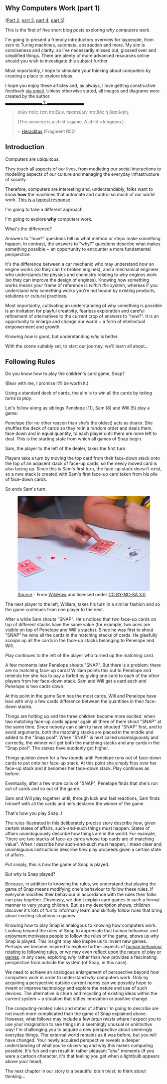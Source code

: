 <!--
.. title: Why Computers Work: An Introduction to Following Rules
.. slug: why-computers-1
.. date: 2021-05-24 08:50:00 UTC+01:00
.. tags: 
.. category: 
.. link: 
.. description: 
.. type: text
.. author: Nicholas H.Tollervey
-->

<style>
.section_break {
    border: none;
    border-bottom: 1px solid black;
    width: 50%;
    color: #333;
    overflow: visible;
    text-align: center;
    height: 5px;
}

.section_break:after {
    background: #fff;
    content: '§';
    padding: 0 4px;
    position: relative;
    top: -13px;
}
</style>

## Why Computers Work (part 1) 

([Part 2](/article/why-computers-2/),
[part 3](/article/why-computers-3/),
[part 4](/article/why-computers-4/),
[part 5](/article/why-computers-5/))

This is the first of five short blog posts exploring _why computers work_.

I'm going to present a friendly introductory overview for laypeople, from zero
to Turing machines, automata, abstraction and more. My aim is conciseness and
clarity, so I've necessarily missed out, glossed over and simplified things.
There are plenty of more advanced resources online should you wish to
investigate this subject further.

Most importantly, I hope to stimulate your thinking about computers by creating
a place to explore ideas.

I hope you enjoy these articles and, as always, I love getting constructive
feedback [via email](/contact). Unless otherwise stated, all images and
diagrams were created by the author.

<hr class="section_break"/>

> αἰὼν παῖς ἐστι παίζων, πεσσεύων· παιδὸς ἡ βασιληίη.
>
> (The universe is a child's game. A child's kingdom.)
>
> ~ [Heraclitus](https://plato.stanford.edu/entries/heraclitus/) (Fragment B52)

## Introduction

Computers are ubiquitous.

They touch all aspects of our lives, from mediating our social interactions to
modelling aspects of our culture and managing the everyday infrastructure of
society.

<p>Therefore, computers are interesting and, understandably, folks want to
know <strong>how</strong> the machines that automate and control so much of our world work.
<a href=" https://www.youtube.com/watch?v=tpIctyqH29Q" target="_blank">This is
a typical response</a>.</p>

I'm going to take a different approach.

I'm going to explore **why** computers work.

What's the difference?

Answers to "how?" questions tell us what method or steps make something happen.
In contrast, the answers to "why?" questions describe what makes something
possible ~ an opportunity to encounter a more fundamental perspective.

It's the difference between a car mechanic who may understand *how* an engine
works (so they can fix broken engines), and a mechanical engineer who
understands the physics and chemistry relating to *why* engines work (so they
can improve the design of engines). Knowing how something works means your
frame of reference is *within the system*, whereas if you understand why
something works you're not bound by existing products, solutions or cultural
practices.

Most importantly, cultivating an understanding of why something is possible is
an invitation for playful creativity, fearless exploration and careful
refinement of alternatives to the current crop of answers to "how?". It is an
opportunity to enlarge and change our world ~ a form of intellectual
empowerment and growth.

Knowing _how_ is good, but understanding _why_ is better.

With the scene suitably set, to start our journey, we'll learn all about...

## Following Rules

Do you know how to play the children's card game, Snap?

(Bear with me, I promise it'll be worth it.)

Using a standard deck of cards, the aim is to win all the cards by _taking
turns to play_.

Let's follow along as siblings Penelope (11), Sam (8) and Will (5) play a game:

Penelope (for no other reason than she's the oldest) acts as dealer. She
shuffles the deck of cards so they're in a random order and deals them, face
down and in equal quantity, to each player until there are none left to deal.
This is the starting state from which all games of Snap begin.

Sam, the player to the left of the dealer, takes the first turn.

Players take a turn by moving the top card from their face-down stack onto the
top of an adjacent stack of face-up cards, so the newly moved card is also
facing up. Since this is Sam's first turn, the face-up stack doesn't exist,
so a new stack is created with Sam's first face-up card taken from his pile of
face-down cards.

So ends Sam's turn.

<figure>
<img src="/images/snap.jpg" alt="A game of Snap!"/>
<figcaption>
  <a href="https://www.wikihow.com/Play-Snap" target="_blank">Source</a> - From
  <a href="https://www.wikihow.com" target="_blank">WikiHow</a> and licensed
  under
  <a href="https://creativecommons.org/licenses/by-nc-sa/3.0/deed.en" target="_blank">CC BY-NC-SA 3.0</a>
</figure>

The next player to the left, William, takes his turn in a similar fashion and
so the game continues from one player to the next.

After a while Sam shouts "SNAP". He's noticed that two face-up cards on top of
different stacks have the same value (for example, two aces are visible on top
of Penelope and Will's stacks). Since he was first to shout "SNAP" he wins all
the cards in the matching stacks of cards. He gleefully scoops up all the cards
in the face-up stacks belonging to Penelope and Will.

Play continues to the left of the player who turned up the matching card.

A few moments later Penelope shouts "SNAP". But there is a problem: there are
no matching face-up cards! William points this out to Penelope and reminds her
she has to pay a forfeit by giving one card to each of the other players from
her face-down stack. Sam and Will get a card each and Penelope is two cards
down.

At this point in the game Sam has the most cards. Will and Penelope have less
with only a few cards difference between the quantities in their face-down
stacks.

Things are hotting up and the three children become more excited: when two
matching face-up cards appear again all three of them shout "SNAP" at the same
time. Since nobody can claim to have shouted "SNAP" first, and to avoid
arguments, both the matching stacks are placed in the middle and added to the
"Snap pool". When "SNAP" is next called unambiguously and correctly, the winner
will get both the matching stacks and any cards in the "Snap pool". The stakes
have suddenly got higher.

Things quieten down for a few rounds until Penelope runs out of face-down cards
to put onto her face-up stack. At this point she simply flips over her face-up
stack and it becomes her face-down stack. Play continues as before.

Eventually, after a few more calls of "SNAP", Penelope finds that she's run out
of cards and so out of the game.

Sam and Will play together until, through luck and fast reactions, Sam finds
himself with all the cards and he's declared the winner of the game.

That's how you play Snap..!

<p id="rules_of_snap">The rules illustrated in this deliberately precise story describe
<em>how</em>, given certain states of affairs, such-and-such things must
happen. States of affairs unambiguously describe how things are in the world.
For example, "there are two stacks of face-up cards whose top cards are of
matching value". When I describe how such-and-such must happen, I mean clear
and unambiguous instructions describe <em>how</em> play proceeds given a
certain state of affairs.</p>

Put simply, this is *how* the game of Snap is played.

But *why* is Snap played?

Because, in addition to knowing the rules, we understand that playing the game
of Snap means modifying one's behaviour to follow these rules. If everyone
modifies their behaviour in accordance with the rules then folks can play
together. Obviously, we don't explain card games in such a formal manner to
very young children. But, as my description shows, children discover it's lots
of fun to informally learn and skilfully follow rules that bring about
exciting situations in games.

<p>Knowing how to play Snap is analogous to knowing how computers work. Looking
beyond the rules of Snap to appreciate that human behaviour and enjoyment
motivates people to follow the rules of the game, shows us <em>why</em> Snap is
played. This insight may also inspire us to invent new games. Perhaps we become
inspired to explore further aspects of
<a href="https://en.wikipedia.org/wiki/Milgram_experiment" target="_blank">human behaviour relating to following rules</a>,
or we may even
<a href="https://theoryoffun.com/" target="_blank">reflect upon the nature of play or games</a>.
In any case, exploring <em>why</em> rather than <em>how</em> provides a
fascinating perspective from outside the system (of Snap, in this case).</p>

We need to achieve an analogous enlargement of perspective beyond _how_
computers work in order to understand _why_ computers work. Only by acquiring a
perspective outside current norms can we possibly hope to invent or improve
technology and explore the nature and use of such devices. The alternative is
churn and recycling of existing ideas within the current system ~ a situation
that stifles innovation or positive change.

The computing-related rules and states of affairs I'm going to describe are not
much more complicated than the game of Snap explained above. However, what
follows may include a few *brain twists* where I expect you to use your
imagination to see things in a seemingly unusual or unintuitive way! I'm
challenging you to acquire a new perspective about seemingly everyday things.
The external world remains as it was before, but you will have changed. Your
newly acquired perspective reveals a deeper understanding of what you're
observing and why this makes computing possible. It's fun and can result in
rather pleasant "aha" moments (if you were a cartoon character, it's that
feeling you get when a lightbulb appears above your head).

The next chapter in our story is a beautiful brain twist: to think about
thinking...
